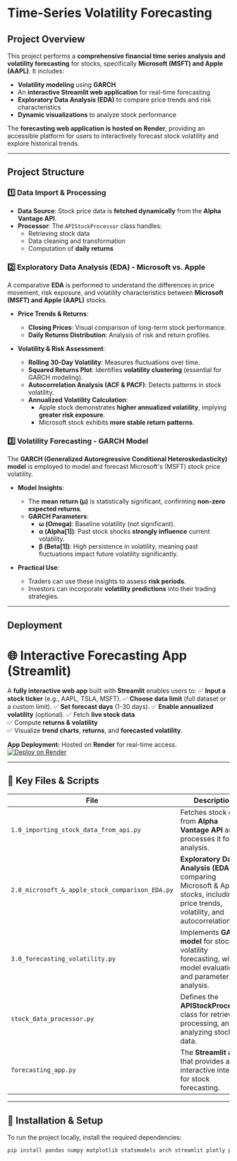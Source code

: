 # Time-Series Volatility Forecasting 

## Project Overview  
This project performs a **comprehensive financial time series analysis and volatility forecasting** for stocks, specifically **Microsoft (MSFT) and Apple (AAPL)**. It includes:  
- **Volatility modeling** using **GARCH**  
- An **interactive Streamlit web application** for real-time forecasting  
- **Exploratory Data Analysis (EDA)** to compare price trends and risk characteristics  
- **Dynamic visualizations** to analyze stock performance  

The **forecasting web application is hosted on Render**, providing an accessible platform for users to interactively forecast stock volatility and explore historical trends.  

---

## Project Structure  

### 1️⃣ Data Import & Processing  
- **Data Source**: Stock price data is **fetched dynamically** from the **Alpha Vantage API**.  
- **Processor**: The `APIStockProcessor` class handles:  
  - Retrieving stock data  
  - Data cleaning and transformation  
  - Computation of **daily returns**  

### 2️⃣ Exploratory Data Analysis (EDA) - Microsoft vs. Apple  
A comparative **EDA** is performed to understand the differences in price movement, risk exposure, and volatility characteristics between **Microsoft (MSFT) and Apple (AAPL)** stocks.  

- **Price Trends & Returns**:  
  - **Closing Prices**: Visual comparison of long-term stock performance.  
  - **Daily Returns Distribution**: Analysis of risk and return profiles.  

- **Volatility & Risk Assessment**:  
  - **Rolling 30-Day Volatility**: Measures fluctuations over time.  
  - **Squared Returns Plot**: Identifies **volatility clustering** (essential for GARCH modeling).  
  - **Autocorrelation Analysis (ACF & PACF)**: Detects patterns in stock volatility.  
  - **Annualized Volatility Calculation**:  
    - Apple stock demonstrates **higher annualized volatility**, implying **greater risk exposure**.  
    - Microsoft stock exhibits **more stable return patterns**.  

### 3️⃣ Volatility Forecasting - GARCH Model  
The **GARCH (Generalized Autoregressive Conditional Heteroskedasticity) model** is employed to model and forecast Microsoft's (MSFT) stock price volatility.  

- **Model Insights**:  
  - The **mean return (μ)** is statistically significant, confirming **non-zero expected returns**.  
  - **GARCH Parameters**:  
    - **ω (Omega)**: Baseline volatility (not significant).  
    - **α (Alpha[1])**: Past stock shocks **strongly influence** current volatility.  
    - **β (Beta[1])**: High persistence in volatility, meaning past fluctuations impact future volatility significantly.  

- **Practical Use**:  
  - Traders can use these insights to assess **risk periods**.  
  - Investors can incorporate **volatility predictions** into their trading strategies.  

---

## Deployment  

# 🌐 Interactive Forecasting App (Streamlit)  
A **fully interactive web app** built with **Streamlit** enables users to: 
✅ **Input a stock ticker** (e.g., AAPL, TSLA, MSFT). 
✅ **Choose data limit** (full dataset or a custom limit).
✅ **Set forecast days** (1-30 days).
✅ **Enable annualized volatility** (optional).
✅ Fetch **live stock data**  
✅ Compute **returns & volatility**  
✅ Visualize **trend charts**, **returns**, and **forecasted volatility**.  

**App Deployment:** Hosted on **Render** for real-time access.
[![Deploy on Render](https://img.shields.io/badge/Render-Live%20App-blue)](YOUR_RENDER_LINK_HERE)

---

## 📁 Key Files & Scripts  

| File | Description |
|------|------------|
| `1.0_importing_stock_data_from_api.py` | Fetches stock data from **Alpha Vantage API** and processes it for analysis. |
| `2.0_microsoft_&_apple_stock_comparison_EDA.py` | **Exploratory Data Analysis (EDA)** comparing Microsoft & Apple stocks, including price trends, volatility, and autocorrelation. |
| `3.0_forecasting_volatility.py` | Implements **GARCH model** for stock volatility forecasting, with model evaluation and parameter analysis. |
| `stock_data_processor.py` | Defines the **APIStockProcessor** class for retrieving, processing, and analyzing stock data. |
| `forecasting_app.py` | The **Streamlit app** that provides an interactive interface for stock forecasting. |

---

## 📌 Installation & Setup  

To run the project locally, install the required dependencies:  

```bash
pip install pandas numpy matplotlib statsmodels arch streamlit plotly python-dotenv pydantic
